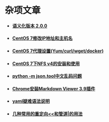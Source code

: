 # 杂项文章

- #### [语义化版本 2.0.0](semantic-versioning-2.0.0.md)

- #### [CentOS 7修改IP地址和主机名](config-ip-address-hostname-centos.md)

- #### [CentOS 7代理设置(Yum/curl/wget/docker)](config-proxy-centos.md)

- #### [CentOS 7下NFS v4的安装和使用](nfs-v4-centos-installation-introduction.md)

- #### [python -m json.tool中文乱码问题](python-json-tool-zh-cn.md)

- #### [Chrome安装Markdown Viewer 3.9插件](chrome-markdown-viewer-3.9.md)

- #### [yaml疑难语法说明](yaml-introduction.md)

- #### [几种常用的重定向<<和管道|的用法](shell-redirection-pipe-usage.md)
